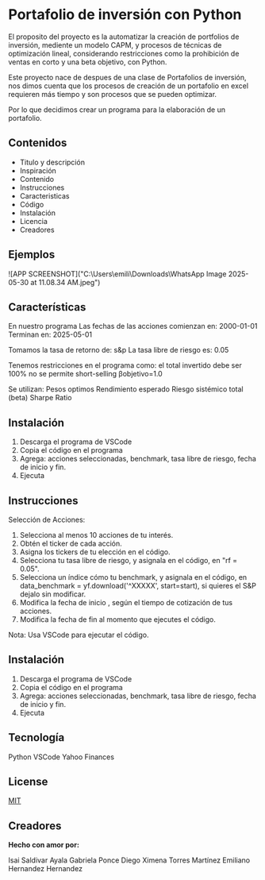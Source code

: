 
# Portafolio de inversión con Python

El proposito del proyecto es la automatizar la creación de  portfolios de inversión, mediente un modelo CAPM, y procesos de técnicas de optimización lineal, considerando restricciones como la prohibición de ventas en corto y una beta objetivo, con Python.

Este proyecto nace de despues de una clase de Portafolios de inversión, nos dimos cuenta que los procesos de creación de un portafolio en excel requieren más tiempo y son procesos que se pueden optimizar.

Por lo que decidimos crear un programa para la elaboración de un portafolio.


## Contenidos 

- Titulo y descripción
- Inspiración
- Contenido
- Instrucciones
- Caracteristicas
- Código
- Instalación
- Licencia
- Creadores
## Ejemplos
![APP SCREENSHOT]("C:\Users\emili\Downloads\WhatsApp Image 2025-05-30 at 11.08.34 AM.jpeg")
## Características 

En nuestro programa 
Las fechas de las acciones comienzan en: 2000-01-01
Terminan en: 2025-05-01

Tomamos la tasa de retorno de: s&p
La tasa libre de riesgo es: 0.05

Tenemos restricciones en el programa como:
el total invertido debe ser 100%
no se permite short-selling
 βobjetivo​=1.0

Se utilizan:
Pesos optimos
Rendimiento esperado
Riesgo sistémico total (beta)
Sharpe Ratio
## Instalación

1. Descarga el programa de VSCode
2. Copia el código en el programa
3. Agrega: acciones seleccionadas, benchmark, tasa libre de riesgo, fecha de inicio y fin.
4. Ejecuta
## Instrucciones

Selección de Acciones:

1. Selecciona al menos 10 acciones de tu interés.
2. Obtén el ticker de cada acción.
3. Asigna los tickers de tu elección en el código.
4. Selecciona tu tasa libre de riesgo, y asignala en el código, en "rf = 0.05".
5. Selecciona un índice cómo tu benchmark, y asignala en el código, en data_benchmark = yf.download('^XXXXX', start=start), si quieres el S&P dejalo sin modificar.
6. Modifica la fecha de inicio , según el tiempo de cotización de tus acciones.
7. Modifica la fecha de fin al momento que ejecutes el código.

Nota: Usa VSCode para ejecutar el código.

## Instalación

1. Descarga el programa de VSCode
2. Copia el código en el programa
3. Agrega: acciones seleccionadas, benchmark, tasa libre de riesgo, fecha de inicio y fin.
4. Ejecuta
## Tecnología

Python
VSCode
Yahoo Finances

## License

[MIT](https://choosealicense.com/licenses/mit/)


## Creadores

**Hecho con amor por:** 

Isai Saldivar Ayala
Gabriela Ponce Diego
Ximena Torres Martínez
Emiliano Hernandez Hernandez
